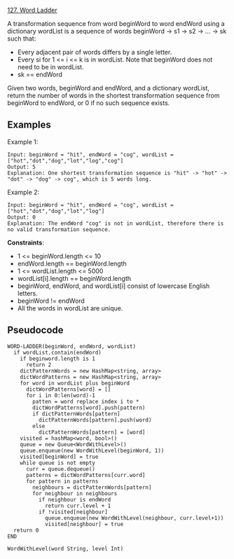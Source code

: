 [127. Word Ladder](https://leetcode.com/problems/word-ladder/)

A transformation sequence from word beginWord to word endWord using a dictionary wordList is a sequence of words beginWord -> s1 -> s2 -> ... -> sk such that:

-   Every adjacent pair of words differs by a single letter.
-   Every si for 1 <= i <= k is in wordList. Note that beginWord does not need to be in wordList.
-   sk == endWord

Given two words, beginWord and endWord, and a dictionary wordList, return the number of words in the shortest transformation sequence from beginWord to endWord, or 0 if no such sequence exists.

## Examples

Example 1:

```
Input: beginWord = "hit", endWord = "cog", wordList = ["hot","dot","dog","lot","log","cog"]
Output: 5
Explanation: One shortest transformation sequence is "hit" -> "hot" -> "dot" -> "dog" -> cog", which is 5 words long.
```

Example 2:

```
Input: beginWord = "hit", endWord = "cog", wordList = ["hot","dot","dog","lot","log"]
Output: 0
Explanation: The endWord "cog" is not in wordList, therefore there is no valid transformation sequence.
```

**Constraints**:

-   1 <= beginWord.length <= 10
-   endWord.length == beginWord.length
-   1 <= wordList.length <= 5000
-   wordList[i].length == beginWord.length
-   beginWord, endWord, and wordList[i] consist of lowercase English letters.
-   beginWord != endWord
-   All the words in wordList are unique.

## Pseudocode

```
WORD-LADDER(beginWord, endWord, wordList)
  if wordList.contain(endWord)
    if beginword.length is 1
      return 2
    dictPatternWords = new HashMap<string, array>
    dictWordPatterns = new HashMap<string, array>
    for word in wordList plus beginWord
      dictWordPatterns[word] = []
      for i in 0:len(word)-1
        patten = word replace index i to *
        dictWordPatterns[word].push(pattern)
        if dictPatternWords[pattern]
          dictPatternWords[pattern].push(word)
        else
          dictPatternWords[pattern] = [word]
    visited = hashMap<word, bool>()
    queue = new Queue<WordWithLevel>()
    queue.enqueue(new WordWithLevel(beginWord, 1))
    visited[beginWord] = true
    while queue is not empty
      curr = queue.dequeue()
      patterns = dictWordPatterns[curr.word]
      for pattern in patterns
        neighbours = dictPatternWords[pattern]
        for neighbour in neighbours
          if neighbour is endWord
            return curr.level + 1
          if !visited[neighbour]
            queue.enqueue(new WordWithLevel(neighbour, curr.level+1))
            visited[neighbour] = true
  return 0
END

WordWithLevel(word String, level Int)
```
